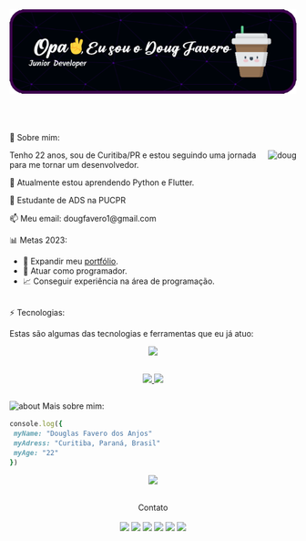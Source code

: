 <div align="center">
<img src="https://github.com/DougFaveroAnjos/DougFaveroAnjos/raw/main/github.png">
</div> <br/><br/><br/>

<p>🌻 Sobre mim: </p>
        <img align="right" alt="doug" src='https://i.picasion.com/pic92/f829aa90d70d8f2d1b7274064656910a.gif'>
        <p>Tenho 22 anos, sou de Curitiba/PR e estou seguindo uma jornada para me tornar um desenvolvedor.</p>
        <p>🌱 Atualmente estou aprendendo Python e Flutter.</p>
        <p>🚀 Estudante de ADS na PUCPR </p>
        <p>📫 Meu email: dougfavero1@gmail.com</p>
  


📊 Metas 2023:
<ul>
<li>📂 Expandir meu <a href="https://portifolio-doug.vercel.app" target="blank_">portfólio</a>. </li>
<li>🤝 Atuar como programador. </li>
<li>📈 Conseguir experiência na área de programação.</li><br/>
</ul>


<p>⚡ Tecnologias:</p>
<p>Estas são algumas das tecnologias e ferramentas que eu já atuo:</p>
<p align="center"> 
<a href="https://www.photoshop.com/en" target="_blank" rel="noreferrer"> <img src="https://icongr.am/devicon/csharp-plain.svg?size=128&color=currentColor"> </a> 

##

<!-- Stats GitHutb -->
<div align="center">
  <a href="https://github.com/DougFaveroAnjos">
  <img height="150px" src="https://github-readme-stats.vercel.app/api?username=DougFaveroAnjos&show_icons=true&theme=radical&include_all_commits=true&count_private=true"/>
  <img height="150px" src="https://github-readme-stats.vercel.app/api/top-langs/?username=DougFaveroAnjos&layout=compact&langs_count=7&theme=radical"/>
  </a>
 </div>
 
  ##
 
 <!-- sobre -->
  <img width="45" alt="about" src="https://raw.github.com/elizarov/elizarov/master/about.png"> Mais sobre mim:
```ruby
console.log({
 myName: "Douglas Favero dos Anjos"
 myAdress: "Curitiba, Paraná, Brasil"
 myAge: "22"
})
```
<div align='center'>
<img src="https://github.com/DougFaveroAnjos/DougFaveroAnjos/blob/output/github-contribution-grid-snake.svg">
</div>

 ## 
 
<!-- Redes Sociais e Contato -->
<p align='center'>
        Contato<br/><br/>
<a target="_blank" href="mailto:dougfavero1@gmail.com"><img src="https://img.shields.io/badge/Gmail-D14836?style=for-the-badge&logo=gmail&logoColor=white"></a>
<a target="_blank" href="https://discord.gg/KyDj549PUP" target="_blank"><img src="https://img.shields.io/badge/Discord-7289DA?style=for-the-badge&logo=discord&logoColor=white"></a>
<a target="_blank" href="https://www.facebook.com/douglas.favero.9/" target="_blank"><img src="https://img.shields.io/badge/Facebook-1877F2?style=for-the-badge&logo=facebook&logoColor=white"></a>
<a target="_blank" href="https://www.instagram.com/dougfavero/" target="_blank"><img src="https://img.shields.io/badge/Instagram-E4405F?style=for-the-badge&logo=instagram&logoColor=white"></a>
<a target="_blank" href="https://www.twitch.tv/dougfavero" target="_blank"><img src="https://img.shields.io/badge/Twitch-9146FF?style=for-the-badge&logo=twitch&logoColor=white"></a>
<a target="_blank" href="https://www.linkedin.com/in/dougfavero/" target="_blank"><img src="https://img.shields.io/badge/LinkedIn-0077B5?style=for-the-badge&logo=linkedin&logoColor=white"></a> 
</p>

##  


 
